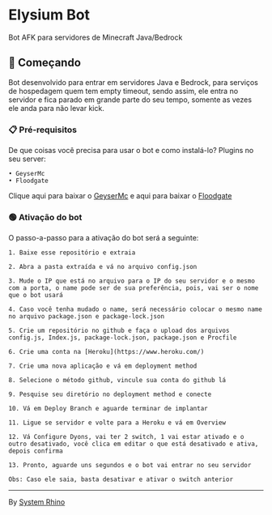 # Elysium Bot

Bot AFK para servidores de Minecraft Java/Bedrock

## 🚀 Começando
Bot desenvolvido para entrar em servidores Java e Bedrock, para serviços de hospedagem quem tem empty timeout, sendo assim, ele entra no servidor e fica parado em grande parte do seu tempo, somente as vezes ele anda para não levar kick.

### 📋 Pré-requisitos

De que coisas você precisa para usar o bot e como instalá-lo?
Plugins no seu server:
```
• GeyserMc
• Floodgate
```
Clique aqui para baixar o [GeyserMc](https://www.spigotmc.org/resources/geyser-minecraft-bedrock-protocol-support.81297/) 
 e aqui para baixar o [Floodgate](https://github.com/GeyserMC/Floodgate) 


### 🟢 Ativação do bot
O passo-a-passo para a ativação do bot será a seguinte:

```
1. Baixe esse repositório e extraia

2. Abra a pasta extraída e vá no arquivo config.json

3. Mude o IP que está no arquivo para o IP do seu servidor e o mesmo com a porta, o name pode ser de sua preferência, pois, vai ser o nome que o bot usará 

4. Caso você tenha mudado o name, será necessário colocar o mesmo name no arquivo package.json e package-lock.json

5. Crie um repositório no github e faça o upload dos arquivos config.js, Index.js, package-lock.json, package.json e Procfile

6. Crie uma conta na [Heroku](https://www.heroku.com/)

7. Crie uma nova aplicação e vá em deployment method

8. Selecione o método github, vincule sua conta do github lá

9. Pesquise seu diretório no deployment method e conecte 

10. Vá em Deploy Branch e aguarde terminar de implantar 

11. Ligue se servidor e volte para a Heroku e vá em Overview

12. Vá Configure Dyons, vai ter 2 switch, 1 vai estar ativado e o outro desativado, você clica em editar o que está desativado e ativa, depois confirma

13. Pronto, aguarde uns segundos e o bot vai entrar no seu servidor

Obs: Caso ele saia, basta desativar e ativar o switch anterior
```

---
By [System Rhino](https://gist.github.com/Systemrhino) 
